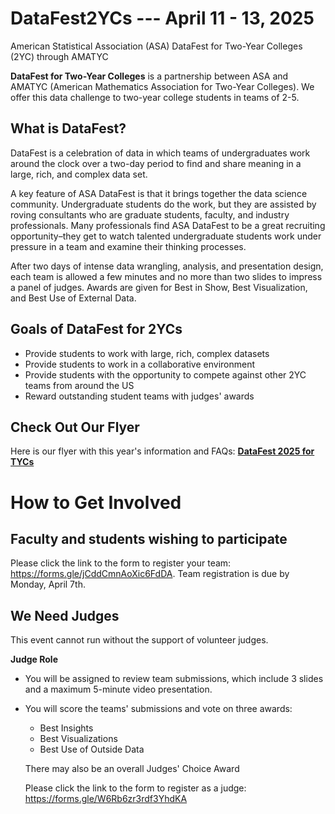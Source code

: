 # DataFest2YCs --- April 11 - 13, 2025

American Statistical Association (ASA) DataFest for Two-Year Colleges (2YC) through AMATYC

**DataFest for Two-Year Colleges** is a partnership between ASA and AMATYC (American Mathematics Association for Two-Year Colleges). We offer this data challenge to two-year college students in teams of 2-5. 

## What is DataFest? 

DataFest is a celebration of data in which teams of undergraduates work around the clock over a two-day period to find and share meaning in a large, rich, and complex data set.

A key feature of ASA DataFest is that it brings together the data science community. Undergraduate students do the work, but they are assisted by roving consultants who are graduate students, faculty, and industry professionals. Many professionals find ASA DataFest to be a great recruiting opportunity–they get to watch talented undergraduate students work under pressure in a team and examine their thinking processes.

After two days of intense data wrangling, analysis, and presentation design, each team is allowed a few minutes and no more than two slides to impress a panel of judges. Awards are given for Best in Show, Best Visualization, and Best Use of External Data.

## Goals of DataFest for 2YCs

- Provide students to work with large, rich, complex datasets
- Provide students to work in a collaborative environment
- Provide students with the opportunity to compete against other 2YC teams from around the US
- Reward outstanding student teams with judges' awards

## Check Out Our Flyer

Here is our flyer with this year's information and FAQs:     [**DataFest 2025 for TYCs**](./2025TYCDataFestFlyer.pdf)

# How to Get Involved

## Faculty and students wishing to participate

Please click the link to the form to register your team:  https://forms.gle/jCddCmnAoXic6FdDA. 
Team registration is due by Monday, April 7th.


## We Need Judges

This event cannot run without the support of volunteer judges.

**Judge Role**
- You will be assigned to review team submissions, which include 3 slides and a maximum 5-minute video presentation.
- You will score the teams' submissions and vote on three awards:
    - Best Insights
    - Best Visualizations
    - Best Use of Outside Data
 
  There may also be an overall Judges' Choice Award

  Please click the link to the form to register as a judge: https://forms.gle/W6Rb6zr3rdf3YhdKA 

